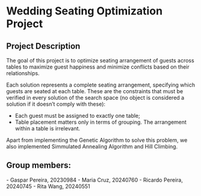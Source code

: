 <h1>Wedding Seating Optimization Project</h1>

<h2>Project Description</h2>
The goal of this project is to optimize seating arrangement of guests across tables to maximize guest happiness and minimize conflicts based on their relationships.

Each solution represents a complete seating arrangement, specifying which guests are seated at each table. These are the constraints that must be verified in every solution of the search space (no object is considered a solution if it doesn’t comply with these):
- Each guest must be assigned to exactly one table;
- Table placement matters only in terms of grouping. The arrangement within a table is irrelevant.

Apart from implementing the Genetic Algorithm to solve this problem, we also implemented Simmulated Annealing Algorithm and Hill Climbing. 

<h2>Group members:</h2>
- Gaspar Pereira, 20230984
- Maria Cruz, 20240760
- Ricardo Pereira, 20240745
- Rita Wang, 20240551
